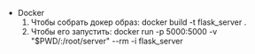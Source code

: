 * Docker
    1. Чтобы собрать докер образ: docker build -t flask_server .
    2. Чтобы его запустить: docker run -p 5000:5000 -v "$PWD/:/root/server" --rm -i flask_server
